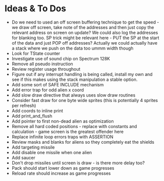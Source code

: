 # Ideas & To Dos

* Do we need to used an off screen buffering technique to get the speed - we draw off screen, take note of the addresses and then just copy the relevant address on screen on update?  We could also log the addresses for blanking too.  SP trick might be relevant here - PUT the SP at the start of the data and just POP off addresses?   Actually we could actually have a stack where we push on the data too ummm width though
* Look for TState counter
* Investigate use of sound chip on Spectrum 128K
* Remove all pseudo instruction
* Review register usage throughout
* Figure out if any interrupt handling is being called, install my own and see if this makes using the stack manipulation a stable option.
* Add some sort of SAFE INCLUDE mechanism
* Add error trap for odd alien x coord
* Add slow draw directive that always uses slow draw routines
* Consider fast draw for one byte wide sprites (this is potentially 4 sprites per refresh)
* Add coords to inline print
* Add print_and_flush
* Add pointer to first non-dead alien as optimization
* Remove all hard coded positions - replace with constants and calculation - game screen is the greatest offender here
* Replace infinite loop errors traps with ASSERTION
* Review masks and blanks for aliens so they completely eat the shields
* Add targeting missile
* Add disable one missile when one alien
* Add saucer
* Don't drop missiles until screen is draw - is there more delay too?
* Pack should start lower down as game progresses
* Reload rate should increase as game progresses

  